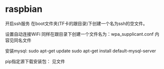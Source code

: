# raspbian
开启ssh服务
    在boot文件夹(TF卡的跟目录)下创建一个名为ssh的空文件。

设置自动连接WiFi
    同样在跟目录下创建一个文件名为：wpa_supplicant.conf
    内容见同名文件

安装mysql:
    sudo apt-get update
    sudo apt-get install default-mysql-server

pip指定源下载安装包：
    见文件

